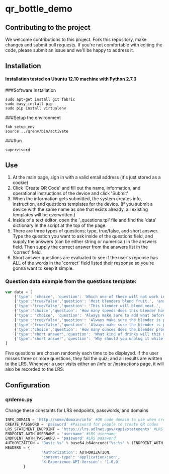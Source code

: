 qr_bottle_demo
==============

## Contributing to the project
We welcome contributions to this project. Fork this repository, 
make changes and submit pull requests. If you're not comfortable 
with editing the code, please submit an issue and we'll be happy 
to address it. 

## Installation

#### Installation tested on Ubuntu 12.10 machine with Python 2.7.3

###Software Installation

```shell
sudo apt-get install git fabric
sudo easy_install pip
sudo pip install virtualenv
```

###Setup the environment

```shell
fab setup_env
source ../qrenv/bin/activate
```

###Run

```shell
supervisord
```	

## Use

1. At the main page, sign in with a valid email address (it's just stored as a cookie)
2. Click 'Create QR Code' and fill out the name, information, and operational instructions of the device and click 'Submit'
3. When the information gets submitted, the system creates info, instruction, and questions templates for the device. (If you submit a device with the same name as one that exists already, all existing templates will be overwritten.)
4. Inside of a text editor, open the '<device name>_questions.tpl' file and find the 'data' dictionary in the script at the top of the page.
5. There are three types of questions; type, true/false, and short answer. Type the question you want to ask inside of the questions field, and supply the answers (can be either string or numerical) in the answers field. Then supply the correct answer from the answers list in the 'correct' field.
6. Short answer questions are evaluated to see if the user's reponse has ALL of the words in the 'correct' field listed their response so you're gonna want to keep it simple.

### Question data example from the questions template:

```JavaScript
var data = [
	{'type': 'choice', 'question': 'Which one of these will not work in a fruit blender?', 'answers': ['banana', 'apple', 'screwdriver' ], 'correct': 'screwdriver'},
	{'type':'true/false','question': 'Most blenders blend fruit.', 'answers': [true, false], 'correct': true},
	{'type':'true/false','question': 'This blender will blend meat.', 'answers': [true, false], 'correct': false},
	{'type':'choice','question': 'How many speeds does this blender have?', answers: [1, 2, 3, 4, 5], 'correct': 4},
	{'type': 'choice', 'question': 'Always make sure to add what before blending?', 'answers': ['ice', 'frogs', 'socks', 'dirt'], 'correct': 'ice'},
	{'type':'true/false','question': 'Always make sure the blender is plugged in before using.', 'answers': [true, false], 'correct': true},
	{'type':'true/false','question': 'Always make sure the blender is plugged in while changing blades.', 'answers': [true, false], 'correct': false},
	{'type':'choice','question': 'How many ounces does the blender produce per blend?', 'answers': [8, 16, 32], 'correct': 16},
	{'type':'short answer','question': 'What kind of drinks will this make?', 'correct': ['makes', 'juice', 'smoothie', 'milkshake']},
	{'type':'short answer','question': 'Why should you unplug it while changing blades?', 'correct': ['chop', 'off', 'hand']}
]
```

Five questions are chosen randomly each time to be displayed. If the user misses three or more questions, they fail the quiz; and all results are written to the LRS. Whenever a user visits either an /info or /instructions page, it will also be recorded to the LRS.

## Configuration

### qrdemo.py
Change these constants for LRS endpoints, passwords, and domains

```Python
INFO_DOMAIN = 'http://some/domain/info' #QR code domain to use when created codes
CREATE_PASSWORD = 'password' #Password for people to create QR codes
LRS_STATEMENT_ENDPOINT = 'https://lrs.adlnet.gov/xapi/statements' #LRS statement endpoint
ENDPOINT_AUTH_USERNAME = 'username' #LRS username
ENDPOINT_AUTH_PASSWORD = 'password' #LRS password
AUTHORIZATION = "Basic %s" % base64.b64encode("%s:%s" % (ENDPOINT_AUTH_USERNAME, ENDPOINT_AUTH_PASSWORD))
HEADERS = {        
                'Authorization': AUTHORIZATION,
                'content-type': 'application/json',        
                'X-Experience-API-Version': '1.0.0'
        }
```
